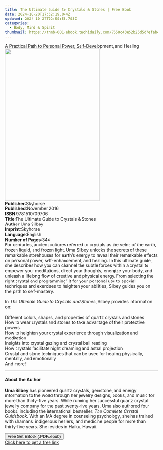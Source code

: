 ```yaml
---
title: The Ultimate Guide to Crystals & Stones | Free Book
date: 2024-10-20T17:32:19.044Z
updated: 2024-10-27T02:58:55.783Z
categories:
  - Body, Mind & Spirit
thumbnail: https://thmb-001-ebook.techidaily.com/7650c43e52b25d5d7efab46e48dc67a4d1a05aa4c423d5c028b0443eb1649362.jpg
---
```

<main id="book-container">
  <div class="flex flex-col">
    <div class="book-brief flex-1 py-6 px-4 sm:p-6 md:py-10 md:px-8">
      <!-- brief-->
      <div class="book-brief-main">
        A Practical Path to Personal Power, Self-Development, and Healing
      </div>
    </div>
    <div
      class="book-meta-info flex-1 grid gap-4 col-start-1 col-end-3 row-start-1 sm:mb-6 sm:grid-cols-4 lg:gap-6 lg:col-start-2 lg:row-end-6 lg:row-span-6 lg:mb-0"
    >
      <div
        class="book-meta-info-left place-content-center mt-4 p-4 text-sm leading-6 col-start-2 col-span-2 dark:text-slate-400"
      >
        <img
          class="w-full h-500 object-cover rounded-lg sm:h-255 sm:col-span-2 lg:col-span-full"
          src="https://img-001-ebook.techidaily.com/bfcc43d843b00c8d43879b560912ffae7a027d351080237f03d80a8e0d84d792.jpg"
          alt=""
          width="312"
          height="500"
        />
      </div>
      <div
        class="book-meta-info-right mt-2 col-start-1 row-start-2 col-span-3 self-center"
      >
        <!-- meta data  -->
        <div class="flex flex-col px-4 md:px-8">
          <div class="flex-1">
            <strong>Publisher</strong>:<span class="px-2">Skyhorse</span>
          </div>
          <div class="flex-1">
            <strong>Published</strong>:<span class="px-2">November 2016</span>
          </div>
          <div class="flex-1">
            <strong>ISBN</strong>:<span class="px-2">9781510709706</span>
          </div>
          <div class="flex-1">
            <strong>Title</strong>:<span class="px-2"
              >The Ultimate Guide to Crystals &amp; Stones</span
            >
          </div>
          <div class="flex-1">
            <strong>Author</strong>:<span class="px-2">Uma Silbey</span>
          </div>
          <div class="flex-1">
            <strong>Imprint</strong>:<span class="px-2">Skyhorse</span>
          </div>
          <div class="flex-1">
            <strong>Language</strong>:<span class="px-2">English</span>
          </div>
          <div class="flex-1">
            <strong>Number of Pages</strong>:<span class="px-2">344</span>
          </div>
        </div>
      </div>
    </div>
    <div class="book-description flex-1 py-6 px-4 sm:p-6 md:py-10 md:px-8">
      <div class="book-description-main">
        <div accordion-content="" id="description">
          For centuries, ancient cultures referred to crystals as the veins of
          the earth, frozen liquid, and frozen light. Uma Silbey unlocks the
          secrets of these remarkable storehouses for earth’s energy to reveal
          their remarkable effects on personal power, self-enhancement, and
          healing. In this ultimate guide, she describes how you can channel the
          subtle forces within a crystal to empower your meditations, direct
          your thoughts, energize your body, and unleash a lifelong flow of
          creative and physical energy. From selecting the right crystal and
          programming” it for your personal use to special techniques and
          exercises to heighten your abilities, Silbey guides you on the path to
          self-mastery.<br /><br />In
          <i>The Ultimate Guide to Crystals and Stones</i>, Silbey provides
          information on:<br /><br />Different colors, shapes, and properties of
          quartz crystals and stones<br />How to wear crystals and stones to
          take advantage of their protective powers<br />How to heighten your
          crystal experience through visualization and meditation<br />Insights
          into crystal gazing and crystal ball reading<br />How crystals
          facilitate night dreaming and astral projection<br />Crystal and stone
          techniques that can be used for healing physically, mentally, and
          emotionally<br />And more!
        </div>
        <div class="accordion-fader"></div>
      </div>
    </div>
    <div class="book-excerpts flex-1 py-6 px-4 sm:p-6 md:py-10 md:px-8">
      <!-- excerpts-->
      <div class="book-excerpts-main">
        <hr />
        <h4 class="placeholder placeholder-heading">
          <span>About the Author</span>
        </h4>
        <p>
          <b>Uma Silbey</b> has pioneered quartz crystals, gemstone, and energy
          information to the world through her jewelry designs, books, and music
          for more than thirty-five years. While running her successful quartz
          crystal jewelry company for the past twenty-five years, Uma also
          authored four books, including the international bestseller,
          <i>The Complete Crystal Guidebook</i>. With an MA degree in counseling
          psychology, she has trained with shamans, indigenous healers, and
          medicine people for more than thirty-five years. She resides in Haiku,
          Hawaii.
        </p>
      </div>
    </div>
    <div
      class="book-about-author flex-1 py-6 px-4 sm:p-6 md:py-10 md:px-8"
    ></div>
    <div class="book-free-get flex-1 py-6 px-4 sm:p-6 md:py-10 md:px-8">
      <button
        id="btn-free-get"
        class="bg-blue-500 hover:bg-blue-700 text-white font-bold py-2 px-4 rounded"
      >
        Free Get EBook (.PDF/.epub)
      </button>
      <div id="countdown-display" class="px-2 text-lg mt-2"></div>
      <a
        id="free-link"
        class="hidden bg-blue-500 hover:bg-blue-700 text-white font-bold py-2 px-4 rounded"
        href="https://www.ebooks.com/en-us/book/209578052/the-ultimate-guide-to-crystals-stones/uma-silbey/"
        target="_blank"
        >Click here to get a free link</a
      >
    </div>
    <script>
      let countdownTime = 0;
      let countdownInterval = null;
      document
        .getElementById('btn-free-get')
        .addEventListener('click', startCountdown);
      function startCountdown() {
        countdownTime = new Date().getTime() + 60000 * 3;
        countdownInterval = setInterval(updateCountdown, 1000);
        document.getElementById('btn-free-get').disabled = true;
        document
          .getElementById('btn-free-get')
          .classList.add('bg-gray-500', 'cursor-not-allowed');
      }
      function updateCountdown() {
        let currentTime = new Date().getTime();
        let timeLeft = countdownTime - currentTime;
        let secondsLeft = Math.floor(timeLeft / 1000);
        document.getElementById('countdown-display').innerHTML =
          `Remaining time: ${secondsLeft} seconds.`;
        if (secondsLeft <= 0) {
          clearInterval(countdownInterval);
          document.getElementById('btn-free-get').classList.add('hidden');
          document.getElementById('free-link').classList.remove('hidden');
          document.getElementById('countdown-display').innerHTML = '';
        }
      }
    </script>
  </div>
</main>

<ins class="adsbygoogle"
      style="display:block"
      data-ad-client="ca-pub-7571918770474297"
      data-ad-slot="8358498916"
      data-ad-format="auto"
      data-full-width-responsive="true"></ins>
    